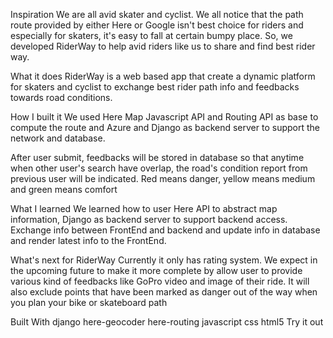 Inspiration
We are all avid skater and cyclist. We all notice that the path route provided by either Here or Google isn't best choice for riders and especially for skaters, it's easy to fall at certain bumpy place. So, we developed RiderWay to help avid riders like us to share and find best rider way.

What it does
RiderWay is a web based app that create a dynamic platform for skaters and cyclist to exchange best rider path info and feedbacks towards road conditions.

How I built it
We used Here Map Javascript API and Routing API as base to compute the route and Azure and Django as backend server to support the network and database.

After user submit, feedbacks will be stored in database so that anytime when other user's search have overlap, the road's condition report from previous user will be indicated. Red means danger, yellow means medium and green means comfort

What I learned
We learned how to user Here API to abstract map information, Django as backend server to support backend access. Exchange info between FrontEnd and backend and update info in database and render latest info to the FrontEnd.

What's next for RiderWay
Currently it only has rating system. We expect in the upcoming future to make it more complete by allow user to provide various kind of feedbacks like GoPro video and image of their ride. It will also exclude points that have been marked as danger out of the way when you plan your bike or skateboard path

Built With
django
here-geocoder
here-routing
javascript
css
html5
Try it out
